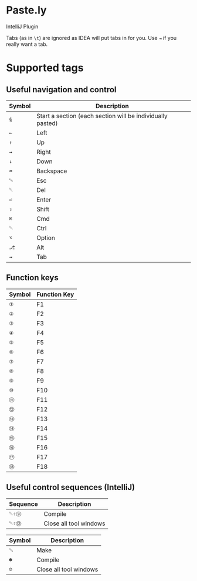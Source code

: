 # Paste.ly
IntelliJ Plugin

Tabs (as in `\t`) are ignored as IDEA will put tabs in for you. Use `⇥` if you really want a tab.

# Supported tags

## Useful navigation and control

| Symbol | Description |
|--------|-------------|
| `§` | Start a section (each section will be individually pasted)
|`←` | Left
|`↑` | Up
|`→` | Right
|`↓` | Down
|`⌫` | Backspace
|`␛` | Esc
|`␡` | Del
|`⏎` | Enter
|`⇧` | Shift
|`⌘` | Cmd
|`␑` | Ctrl
|`⌥` | Option
|`⎇` | Alt
|`⇥` | Tab

## Function keys

| Symbol | Function Key |
|--------|--------------|
|`①` | F1
|`②`  |F2
|`③`  |F3
|`④`  |F4
|`⑤`  |F5
|`⑥`  |F6
|`⑦`  |F7
|`⑧`  |F8
|`⑨`  |F9
|`⑩`  |F10
|`⑪`  |F11
|`⑫`  |F12
|`⑬`  |F13
|`⑭`  |F14
|`⑮`  |F15
|`⑯`  |F16
|`⑰`  |F17
|`⑱`  |F18


## Useful control sequences (IntelliJ)

| Sequence | Description |
|----------|-------------|
| `␑⇧⑨` | Compile
| `␑⇧⑫` | Close all tool windows

| Symbol | Description |
|--------|-------------|
| `␘` | Make
| `☻` | Compile
| `☺` | Close all tool windows